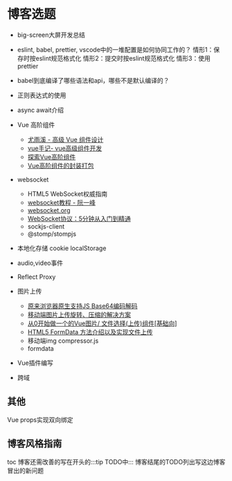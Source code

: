 # 博客选题

* big-screen大屏开发总结

* eslint, babel, prettier, vscode中的一堆配置是如何协同工作的？
情形1：保存时按eslint规范格式化
情形2：提交时按eslint规范格式化
情形3：使用prettier

* babel到底编译了哪些语法和api，哪些不是默认编译的？

* 正则表达式的使用

* async await介绍

* Vue 高阶组件
  * [尤雨溪 - 高级 Vue 组件设计](https://www.ximalaya.com/keji/18063052/119592916)  
  * [vue手记- vue高级组件开发](https://www.jianshu.com/p/5b560b4bccb6)  
  * [探索Vue高阶组件](http://hcysun.me/2018/01/05/%E6%8E%A2%E7%B4%A2Vue%E9%AB%98%E9%98%B6%E7%BB%84%E4%BB%B6/)
  * [Vue高阶组件的封装打包](https://xiedaimala.com/tasks/e97c13e0-4150-4503-a2a1-c10b47bd5cb7/video_tutorials/70832d8f-ae31-4bcb-9034-e42d51ab7fa6)
  
* websocket  
  * HTML5 WebSocket权威指南  
  * [websocket教程 - 阮一峰](http://www.ruanyifeng.com/blog/2017/05/websocket.html)  
  * [websocket.org](http://websocket.org/)  
  * [WebSocket协议：5分钟从入门到精通](https://www.cnblogs.com/chyingp/p/websocket-deep-in.html)  
  * sockjs-client  
  * @stomp/stompjs  

* 本地化存储 cookie localStorage
* audio,video事件
* Reflect Proxy
* 图片上传
  * [原来浏览器原生支持JS Base64编码解码](https://www.zhangxinxu.com/wordpress/2018/08/js-base64-atob-btoa-encode-decode/)
  * [移动端图片上传旋转、压缩的解决方案](https://zhuanlan.zhihu.com/p/27627436)
  * [从0开始做一个的Vue图片/ 文件选择(上传)组件[基础向]](https://segmentfault.com/a/1190000008503338)
  * [HTML5 FormData 方法介绍以及实现文件上传](https://blog.csdn.net/u014607184/article/details/52372551)
  * 移动端img compressor.js
  * formdata

* Vue插件编写

* 跨域

## 其他
Vue props实现双向绑定

## 博客风格指南

toc
博客还需改善的写在开头的:::tip TODO中:::
博客结尾的TODO列出写这边博客冒出的新问题
